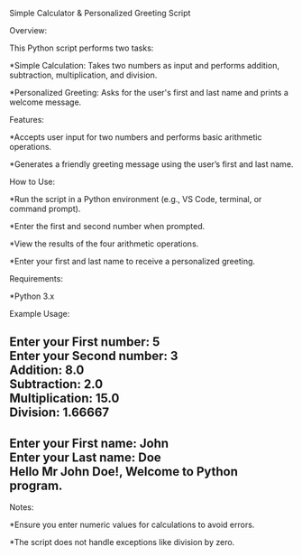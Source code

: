 Simple Calculator & Personalized Greeting Script

Overview:

This Python script performs two tasks:

*Simple Calculation: Takes two numbers as input and performs addition, subtraction, multiplication, and division.

*Personalized Greeting: Asks for the user's first and last name and prints a welcome message.

Features:

*Accepts user input for two numbers and performs basic arithmetic operations.

*Generates a friendly greeting message using the user’s first and last name.

How to Use:

*Run the script in a Python environment (e.g., VS Code, terminal, or command prompt).

*Enter the first and second number when prompted.

*View the results of the four arithmetic operations.

*Enter your first and last name to receive a personalized greeting.

Requirements:

*Python 3.x

Example Usage:

Enter your First number: 5  
Enter your Second number: 3  
Addition: 8.0  
Subtraction: 2.0  
Multiplication: 15.0  
Division: 1.66667  
-----------------------------------
Enter your First name: John  
Enter your Last name: Doe  
Hello Mr John Doe!, Welcome to Python program.
----------------------------------------------

Notes:

*Ensure you enter numeric values for calculations to avoid errors.

*The script does not handle exceptions like division by zero.

